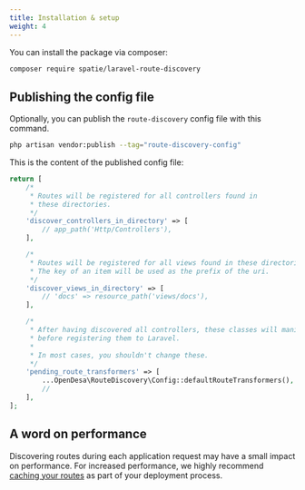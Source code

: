 ```yaml
---
title: Installation & setup
weight: 4
---
```


You can install the package via composer:

```bash
composer require spatie/laravel-route-discovery
```

## Publishing the config file

Optionally, you can publish the `route-discovery` config file with this command.

```bash
php artisan vendor:publish --tag="route-discovery-config"
```

This is the content of the published config file:

```php
return [
    /*
     * Routes will be registered for all controllers found in
     * these directories.
     */
    'discover_controllers_in_directory' => [
        // app_path('Http/Controllers'),
    ],

    /*
     * Routes will be registered for all views found in these directories.
     * The key of an item will be used as the prefix of the uri.
     */
    'discover_views_in_directory' => [
        // 'docs' => resource_path('views/docs'),
    ],

    /*
     * After having discovered all controllers, these classes will manipulate the routes
     * before registering them to Laravel.
     *
     * In most cases, you shouldn't change these.
     */
    'pending_route_transformers' => [
        ...OpenDesa\RouteDiscovery\Config::defaultRouteTransformers(),
        //
    ],
];
```

## A word on performance

Discovering routes during each application request may have a small impact on performance. For increased performance, we highly recommend [caching your routes](https://laravel.com/docs/8.x/routing#route-caching) as part of your deployment process.

